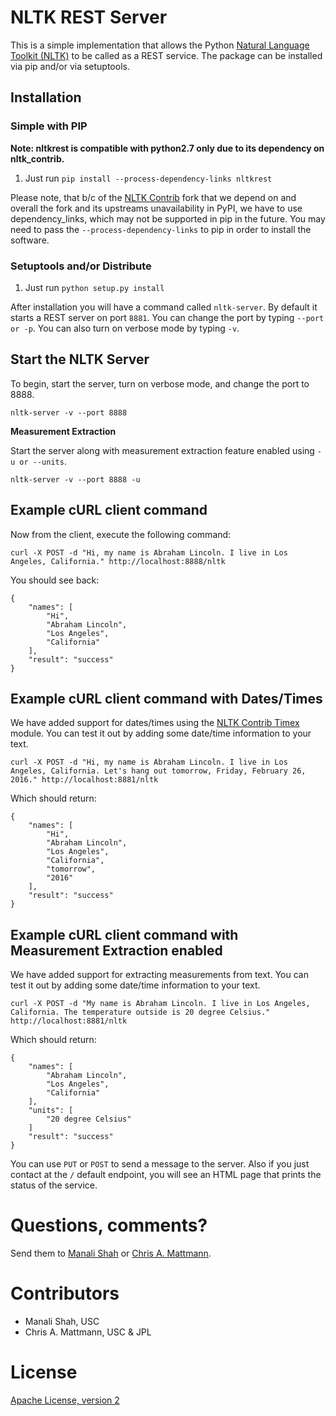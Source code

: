 # NLTK REST Server

This is a simple implementation that allows the Python [Natural Language Toolkit (NLTK)](http://nltk.org/)
to be called as a REST service. The package can be installed via pip and/or via setuptools.

## Installation

### Simple with PIP
**Note: nltkrest is compatible with python2.7 only due to its dependency on nltk_contrib.**
 1. Just run `pip install --process-dependency-links nltkrest`
 
Please note, that b/c of the [NLTK Contrib](http://github.com/manalishah/nltk_contrib) fork
that we depend on and overall the fork and its upstreams unavailability in PyPI, we have to
use dependency_links, which may not be supported in pip in the future. You may need to pass
the `--process-dependency-links` to pip in order to install the software. 


### Setuptools and/or Distribute
 
 1. Just run `python setup.py install`

After installation you will have a command called `nltk-server`. By default it starts a REST server
on port `8881`. You can change the port by typing `--port or -p`. You can also turn on verbose 
mode by typing `-v`.

## Start the NLTK Server 

To begin, start the server, turn on verbose mode, and change the port to 8888.

`nltk-server -v --port 8888`

**Measurement Extraction** 

Start the server along with measurement extraction feature enabled using `-u or --units`.

`nltk-server -v --port 8888 -u`

## Example cURL client command

Now from the client, execute the following command:

`curl -X POST -d "Hi, my name is Abraham Lincoln. I live in Los Angeles, California." http://localhost:8888/nltk`

You should see back:

```
{
    "names": [
        "Hi",
        "Abraham Lincoln",
        "Los Angeles",
        "California"
    ],
    "result": "success"
}
```

## Example cURL client command with Dates/Times

We have added support for dates/times using the [NLTK Contrib Timex](https://github.com/nltk/nltk_contrib/blob/master/nltk_contrib/timex.py)
module. You can test it out by adding some date/time information to your text.

`curl -X POST -d "Hi, my name is Abraham Lincoln. I live in Los Angeles, California. Let's hang out tomorrow, Friday, February 26, 2016." http://localhost:8881/nltk`

Which should return:

```
{
    "names": [
        "Hi",
        "Abraham Lincoln",
        "Los Angeles",
        "California",
        "tomorrow",
        "2016"
    ],
    "result": "success"
}
```

## Example cURL client command with Measurement Extraction enabled

We have added support for extracting measurements from text. You can test it out by adding some date/time information to your text.

`curl -X POST -d "My name is Abraham Lincoln. I live in Los Angeles, California. The temperature outside is 20 degree Celsius." http://localhost:8881/nltk`

Which should return:

```
{
    "names": [
        "Abraham Lincoln",
        "Los Angeles",
        "California"
    ],
    "units": [
        "20 degree Celsius"
    ]
    "result": "success"
}
```

You can use `PUT` or `POST` to send a message to the server. Also if you just contact at the `/` default endpoint,
you will see an HTML page that prints the status of the service.

Questions, comments?
===================
Send them to [Manali Shah](manalids@usc.edu) or [Chris A. Mattmann](mailto:chris.a.mattmann@jpl.nasa.gov).

Contributors
============
* Manali Shah, USC
* Chris A. Mattmann, USC & JPL

License
=======
[Apache License, version 2](http://www.apache.org/licenses/LICENSE-2.0)
